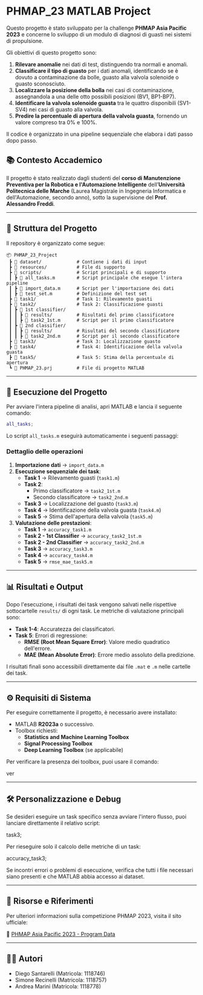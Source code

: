 # PHMAP_23 MATLAB Project

Questo progetto è stato sviluppato per la challenge **PHMAP Asia Pacific 2023** e concerne lo sviluppo di un modulo di diagnosi di guasti nei sistemi di propulsione.

Gli obiettivi di questo progetto sono:  
1. **Rilevare anomalie** nei dati di test, distinguendo tra normali e anomali.  
2. **Classificare il tipo di guasto** per i dati anomali, identificando se è dovuto a contaminazione da bolle, guasto alla valvola solenoide o guasto sconosciuto.  
3. **Localizzare la posizione della bolla** nei casi di contaminazione, assegnandola a una delle otto possibili posizioni (BV1, BP1-BP7).  
4. **Identificare la valvola solenoide guasta** tra le quattro disponibili (SV1-SV4) nei casi di guasto alla valvola.  
5. **Predire la percentuale di apertura della valvola guasta**, fornendo un valore compreso tra 0% e 100%.

Il codice è organizzato in una pipeline sequenziale che elabora i dati passo dopo passo.

## 📚 Contesto Accademico

Il progetto è stato realizzato dagli studenti del **corso di Manutenzione Preventiva per la Robotica e l'Automazione Intelligente** dell’**Università Politecnica delle Marche** (Laurea Magistrale in Ingegneria Informatica e dell'Automazione, secondo anno), sotto la supervisione del **Prof. Alessandro Freddi**.



---

## 📂 Struttura del Progetto

Il repository è organizzato come segue:

```
📦 PHMAP_23_Project
 ┣ 📂 dataset/             # Contiene i dati di input
 ┣ 📂 resources/           # File di supporto
 ┣ 📂 scripts/             # Script principali e di supporto
 ┃ ┣ 📜 all_tasks.m        # Script principale che esegue l'intera pipeline
 ┃ ┣ 📜 import_data.m      # Script per l'importazione dei dati
 ┃ ┣ 📜 test_set.m         # Definizione del test set
 ┣ 📂 task1/               # Task 1: Rilevamento guasti
 ┣ 📂 task2/               # Task 2: Classificazione guasti
 ┃ ┣ 📂 1st classifier/
 ┃ ┃ ┣ 📂 results/         # Risultati del primo classificatore
 ┃ ┃ ┣ 📜 task2_1st.m      # Script per il primo classificatore
 ┃ ┣ 📂 2nd classifier/
 ┃ ┃ ┣ 📂 results/         # Risultati del secondo classificatore
 ┃ ┃ ┣ 📜 task2_2nd.m      # Script per il secondo classificatore
 ┣ 📂 task3/               # Task 3: Localizzazione guasto
 ┣ 📂 task4/               # Task 4: Identificazione della valvola guasta
 ┣ 📂 task5/               # Task 5: Stima della percentuale di apertura
 ┗ 📜 PHMAP_23.prj         # File di progetto MATLAB
```

---

## 🚀 Esecuzione del Progetto

Per avviare l'intera pipeline di analisi, apri MATLAB e lancia il seguente comando:

```matlab
all_tasks;
```

Lo script `all_tasks.m` eseguirà automaticamente i seguenti passaggi:

### **Dettaglio delle operazioni**
1. **Importazione dati** → `import_data.m`
2. **Esecuzione sequenziale dei task**:
   - **Task 1** → Rilevamento guasti (`task1.m`)
   - **Task 2**:
     - Primo classificatore → `task2_1st.m`
     - Secondo classificatore → `task2_2nd.m`
   - **Task 3** → Localizzazione del guasto (`task3.m`)
   - **Task 4** → Identificazione della valvola guasta (`task4.m`)
   - **Task 5** → Stima dell'apertura della valvola (`task5.m`)
3. **Valutazione delle prestazioni**:
   - **Task 1** → `accuracy_task1.m`
   - **Task 2 - 1st Classifier** → `accuracy_task2_1st.m`
   - **Task 2 - 2nd Classifier** → `accuracy_task2_2nd.m`
   - **Task 3** → `accuracy_task3.m`
   - **Task 4** → `accuracy_task4.m`
   - **Task 5** → `rmse_mae_task5.m`

---

## 📊 Risultati e Output

Dopo l'esecuzione, i risultati dei task vengono salvati nelle rispettive sottocartelle `results/` di ogni task. Le metriche di valutazione principali sono:

- **Task 1-4**: Accuratezza dei classificatori.
- **Task 5**: Errori di regressione:
  - **RMSE (Root Mean Square Error)**: Valore medio quadratico dell'errore.
  - **MAE (Mean Absolute Error)**: Errore medio assoluto della predizione.

I risultati finali sono accessibili direttamente dai file `.mat` e `.m` nelle cartelle dei task.

---

## ⚙️ Requisiti di Sistema

Per eseguire correttamente il progetto, è necessario avere installato:

- MATLAB **R2023a** o successivo.
- Toolbox richiesti:
  - **Statistics and Machine Learning Toolbox**
  - **Signal Processing Toolbox**
  - **Deep Learning Toolbox** (se applicabile)

Per verificare la presenza dei toolbox, puoi usare il comando:

ver

---

## 🛠 Personalizzazione e Debug

Se desideri eseguire un task specifico senza avviare l'intero flusso, puoi lanciare direttamente il relativo script:

task3;

Per rieseguire solo il calcolo delle metriche di un task:

accuracy_task3;


Se incontri errori o problemi di esecuzione, verifica che tutti i file necessari siano presenti e che MATLAB abbia accesso ai dataset.

---

## 📎 Risorse e Riferimenti

Per ulteriori informazioni sulla competizione PHMAP 2023, visita il sito ufficiale:

🔗 [PHMAP Asia Pacific 2023 - Program Data](https://phmap.jp/program-data/)


---

## ✍🏼 Autori
- Diego Santarelli (Matricola: 1118746)
- Simone Recinelli (Matricola: 1118757)
- Andrea Marini (Matricola: 1118778)
